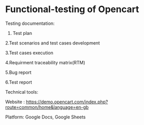 # Functional-testing of Opencart 

Testing documentation:


1. Test plan
   
2.Test scenarios and test cases development

3.Test cases execution

4.Requirment traceability matrix(RTM)

5.Bug report

6.Test report

Technical tools:

Website : https://demo.opencart.com/index.php?route=common/home&language=en-gb

Platform: Google Docs, Google Sheets


